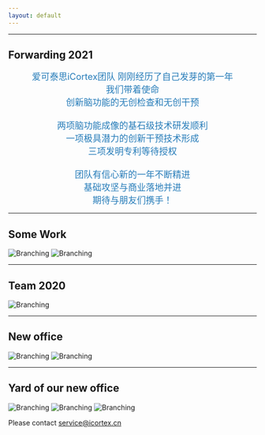 ```yaml
---
layout: default
---
```


* * *

## Forwarding 2021
<span style="display:block;text-align:center;font-size:18px;color:#267CB9;"> 爱可泰思iCortex团队
刚刚经历了自己发芽的第一年<br>我们带着使命<br>创新脑功能的无创检查和无创干预<br><br>两项脑功能成像的基石级技术研发顺利<br>一项极具潜力的创新干预技术形成<br>三项发明专利等待授权<br><br>团队有信心新的一年不断精进<br>基础攻坚与商业落地并进<br>期待与朋友们携手！ </span>


* * *

## Some Work


![Branching](https://lwillbegates.github.io/images/work1.png)
![Branching](https://lwillbegates.github.io/images/work2.png)

* * *
## Team 2020


![Branching](https://lwillbegates.github.io/images/team1.png)

* * *

## New office


![Branching](https://lwillbegates.github.io/images/office1_1.png)
![Branching](https://lwillbegates.github.io/images/office1_2.jpg)

* * *

## Yard of our new office


![Branching](https://lwillbegates.github.io/images/envr1_1.jpg)
![Branching](https://lwillbegates.github.io/images/envr1_2.jpg)
![Branching](https://lwillbegates.github.io/images/envr1_3.jpg)

Please contact service@icortex.cn

